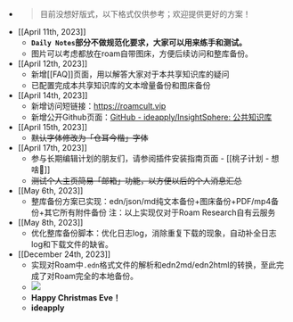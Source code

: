 - > 目前没想好版式，以下格式仅供参考；欢迎提供更好的方案！
- [[April 11th, 2023]]
    - __`Daily Notes`部分不做规范化要求，大家可以用来练手和测试。__
    - 图片可以考虑都放在roam自带图床，方便后续访问和整库备份。
- [[April 12th, 2023]]
    - 新增[[FAQ]]页面，用以解答大家对于本共享知识库的疑问
    - 已配置完成本共享知识库的文本增量备份和图床备份
- [[April 14th, 2023]]
    - 新增访问短链接：https://roamcult.vip
    - 新增公开Github页面：[GitHub - ideapply/InsightSphere: 公共知识库](https://github.com/ideapply/InsightSphere)
- [[April 15th, 2023]]
    - ~~默认字体修改为「仓耳今楷」字体~~
- [[April 17th, 2023]]
    - 参与长期编辑计划的朋友们，请参阅插件安装指南页面 - [[桃子计划 - 想啥🍑]]
    - ~~测试个人主页简易「邮箱」功能，以方便以后的个人消息汇总~~
- [[May 6th, 2023]]
    - 整库备份方案已实现：edn/json/md纯文本备份+图床备份+PDF/mp4备份+其它所有附件备份
      注：以上实现仅对于Roam Research自有云服务
- [[May 8th, 2023]]
    - 优化整库备份脚本：优化日志log，消除重复下载的现象，自动补全日志log和下载文件的缺省。
- [[December 24th, 2023]]
    - 实现对Roam中`.edn`格式文件的解析和edn2md/edn2html的转换，至此完成了对Roam完全的本地备份。
    - ![](https://firebasestorage.googleapis.com/v0/b/firescript-577a2.appspot.com/o/imgs%2Fapp%2FInsightSphere%2FM_aaOYK3cf.png?alt=media&token=5758ef03-8d54-4800-804c-827faa796dfb)
    - __Happy Christmas Eve！__
    - __ideapply__

